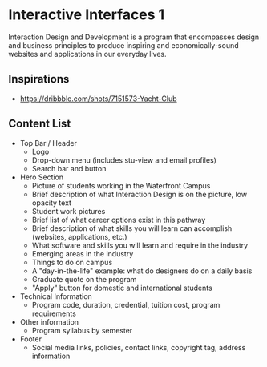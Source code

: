 # Interactive Interfaces 1
Interaction Design and Development is a program that encompasses design and business principles to produce inspiring and economically-sound websites and applications in our everyday lives.

## Inspirations
- https://dribbble.com/shots/7151573-Yacht-Club

## Content List
- Top Bar / Header
  - Logo
  - Drop-down menu (includes stu-view and email profiles)
  - Search bar and button
- Hero Section
  - Picture of students working in the Waterfront Campus
  - Brief description of what Interaction Design is on the picture, low opacity text
  - Student work pictures
  - Brief list of what career options exist in this pathway
  - Brief description of what skills you will learn can accomplish (websites, applications, etc.)
  - What software and skills you will learn and require in the industry
  - Emerging areas in the industry
  - Things to do on campus
  - A "day-in-the-life" example: what do designers do on a daily basis
  - Graduate quote on the program
  - "Apply" button for domestic and international students
- Technical Information
  - Program code, duration, credential, tuition cost, program requirements
- Other information
  - Program syllabus by semester
- Footer
  - Social media links, policies, contact links, copyright tag, address information